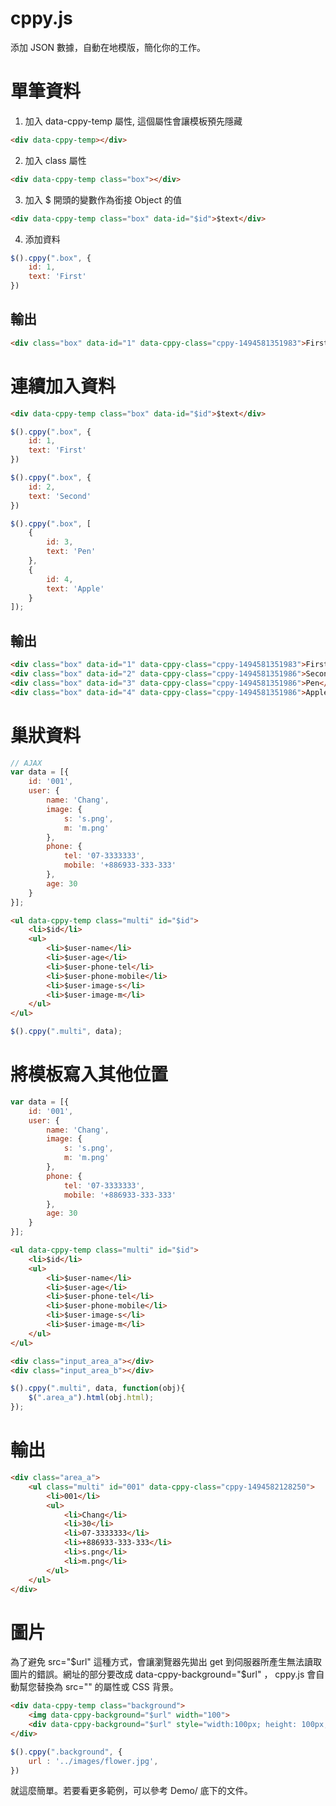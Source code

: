 cppy.js
=======
添加 JSON 數據，自動在地模版，簡化你的工作。

# 單筆資料
1. 加入 data-cppy-temp 屬性, 這個屬性會讓模板預先隱藏
````html
<div data-cppy-temp></div>
````

2. 加入 class 屬性
````html
<div data-cppy-temp class="box"></div>
````

3. 加入 $ 開頭的變數作為銜接 Object 的值
````html
<div data-cppy-temp class="box" data-id="$id">$text</div>
````

4. 添加資料
````javascript
$().cppy(".box", {
    id: 1,
    text: 'First'
})
````
## 輸出
````html
<div class="box" data-id="1" data-cppy-class="cppy-1494581351983">First</div>
````


# 連續加入資料
````html
<div data-cppy-temp class="box" data-id="$id">$text</div>
````
````javascript
$().cppy(".box", {
    id: 1,
    text: 'First'
})

$().cppy(".box", {
    id: 2,
    text: 'Second'
})

$().cppy(".box", [
    {
        id: 3,
        text: 'Pen'
    },
    {
        id: 4,
        text: 'Apple'
    }
]);
````
## 輸出
````html
<div class="box" data-id="1" data-cppy-class="cppy-1494581351983">First</div>
<div class="box" data-id="2" data-cppy-class="cppy-1494581351986">Second</div>
<div class="box" data-id="3" data-cppy-class="cppy-1494581351986">Pen</div>
<div class="box" data-id="4" data-cppy-class="cppy-1494581351986">Apple</div>
````

# 巢狀資料
````javascript
// AJAX
var data = [{
    id: '001',
    user: {
        name: 'Chang',
        image: {
            s: 's.png',
            m: 'm.png'
        },
        phone: {
            tel: '07-3333333',
            mobile: '+886933-333-333'
        },
        age: 30
    }
}];
````

````html
<ul data-cppy-temp class="multi" id="$id">
    <li>$id</li>
    <ul>
        <li>$user-name</li>
        <li>$user-age</li>
        <li>$user-phone-tel</li>
        <li>$user-phone-mobile</li>
        <li>$user-image-s</li>
        <li>$user-image-m</li>
    </ul>
</ul>
````

````javascript
$().cppy(".multi", data);
````

# 將模板寫入其他位置
````javascript
var data = [{
    id: '001',
    user: {
        name: 'Chang',
        image: {
            s: 's.png',
            m: 'm.png'
        },
        phone: {
            tel: '07-3333333',
            mobile: '+886933-333-333'
        },
        age: 30
    }
}];
````
````html
<ul data-cppy-temp class="multi" id="$id">
    <li>$id</li>
    <ul>
        <li>$user-name</li>
        <li>$user-age</li>
        <li>$user-phone-tel</li>
        <li>$user-phone-mobile</li>
        <li>$user-image-s</li>
        <li>$user-image-m</li>
    </ul>
</ul>

<div class="input_area_a"></div>
<div class="input_area_b"></div>
````
````javascript
$().cppy(".multi", data, function(obj){
    $(".area_a").html(obj.html);
});
````
# 輸出
````html
<div class="area_a">
    <ul class="multi" id="001" data-cppy-class="cppy-1494582128250">
        <li>001</li>
        <ul>
            <li>Chang</li>
            <li>30</li>
            <li>07-3333333</li>
            <li>+886933-333-333</li>
            <li>s.png</li>
            <li>m.png</li>
        </ul>
    </ul>
</div>
````

# 圖片
為了避免 src="$url" 這種方式，會讓瀏覽器先拋出 get 到伺服器所產生無法讀取圖片的錯誤。網址的部分要改成 data-cppy-background="$url" ， cppy.js 會自動幫您替換為 src="" 的屬性或 CSS 背景。
````html
<div data-cppy-temp class="background">
    <img data-cppy-background="$url" width="100">
    <div data-cppy-background="$url" style="width:100px; height: 100px; background-size: cover; "></div>
</div>
````

````javascript
$().cppy(".background", {
    url : '../images/flower.jpg',
})
````
就這麼簡單。若要看更多範例，可以參考 Demo/ 底下的文件。


